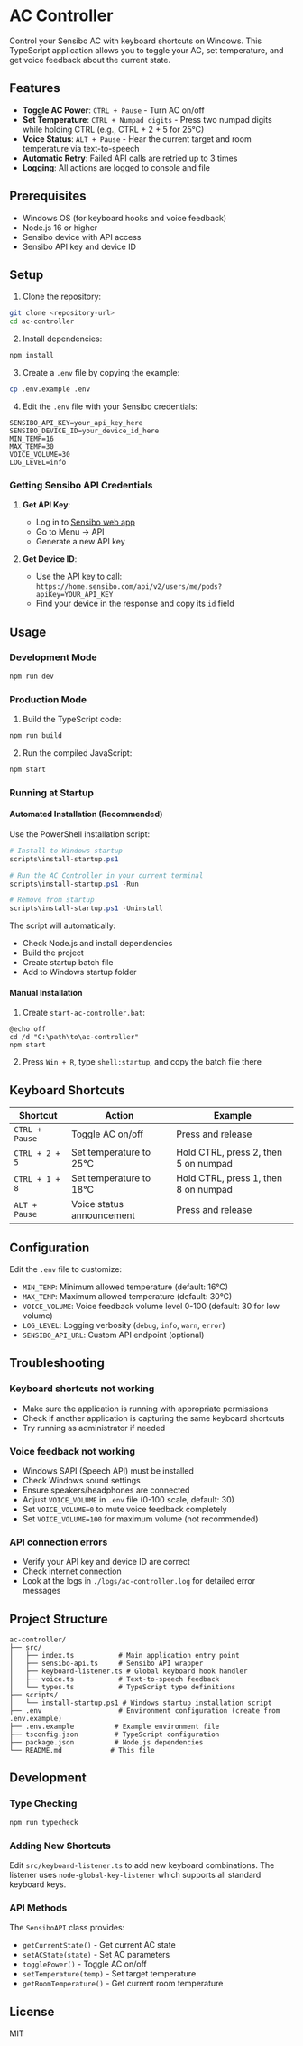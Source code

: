 # AC Controller

Control your Sensibo AC with keyboard shortcuts on Windows. This TypeScript application allows you to toggle your AC, set temperature, and get voice feedback about the current state.

## Features

- **Toggle AC Power**: `CTRL + Pause` - Turn AC on/off
- **Set Temperature**: `CTRL + Numpad digits` - Press two numpad digits while holding CTRL (e.g., CTRL + 2 + 5 for 25°C)
- **Voice Status**: `ALT + Pause` - Hear the current target and room temperature via text-to-speech
- **Automatic Retry**: Failed API calls are retried up to 3 times
- **Logging**: All actions are logged to console and file

## Prerequisites

- Windows OS (for keyboard hooks and voice feedback)
- Node.js 16 or higher
- Sensibo device with API access
- Sensibo API key and device ID

## Setup

1. Clone the repository:
```bash
git clone <repository-url>
cd ac-controller
```

2. Install dependencies:
```bash
npm install
```

3. Create a `.env` file by copying the example:
```bash
cp .env.example .env
```

4. Edit the `.env` file with your Sensibo credentials:
```env
SENSIBO_API_KEY=your_api_key_here
SENSIBO_DEVICE_ID=your_device_id_here
MIN_TEMP=16
MAX_TEMP=30
VOICE_VOLUME=30
LOG_LEVEL=info
```

### Getting Sensibo API Credentials

1. **Get API Key**:
   - Log in to [Sensibo web app](https://home.sensibo.com)
   - Go to Menu → API
   - Generate a new API key

2. **Get Device ID**:
   - Use the API key to call: `https://home.sensibo.com/api/v2/users/me/pods?apiKey=YOUR_API_KEY`
   - Find your device in the response and copy its `id` field

## Usage

### Development Mode
```bash
npm run dev
```

### Production Mode
1. Build the TypeScript code:
```bash
npm run build
```

2. Run the compiled JavaScript:
```bash
npm start
```

### Running at Startup

#### Automated Installation (Recommended)

Use the PowerShell installation script:

```powershell
# Install to Windows startup
scripts\install-startup.ps1

# Run the AC Controller in your current terminal
scripts\install-startup.ps1 -Run

# Remove from startup
scripts\install-startup.ps1 -Uninstall
```

The script will automatically:
- Check Node.js and install dependencies
- Build the project
- Create startup batch file
- Add to Windows startup folder

#### Manual Installation

1. Create `start-ac-controller.bat`:
```batch
@echo off
cd /d "C:\path\to\ac-controller"
npm start
```

2. Press `Win + R`, type `shell:startup`, and copy the batch file there

## Keyboard Shortcuts

| Shortcut | Action | Example |
|----------|--------|---------|
| `CTRL + Pause` | Toggle AC on/off | Press and release |
| `CTRL + 2 + 5` | Set temperature to 25°C | Hold CTRL, press 2, then 5 on numpad |
| `CTRL + 1 + 8` | Set temperature to 18°C | Hold CTRL, press 1, then 8 on numpad |
| `ALT + Pause` | Voice status announcement | Press and release |

## Configuration

Edit the `.env` file to customize:

- `MIN_TEMP`: Minimum allowed temperature (default: 16°C)
- `MAX_TEMP`: Maximum allowed temperature (default: 30°C)
- `VOICE_VOLUME`: Voice feedback volume level 0-100 (default: 30 for low volume)
- `LOG_LEVEL`: Logging verbosity (`debug`, `info`, `warn`, `error`)
- `SENSIBO_API_URL`: Custom API endpoint (optional)

## Troubleshooting

### Keyboard shortcuts not working
- Make sure the application is running with appropriate permissions
- Check if another application is capturing the same keyboard shortcuts
- Try running as administrator if needed

### Voice feedback not working
- Windows SAPI (Speech API) must be installed
- Check Windows sound settings
- Ensure speakers/headphones are connected
- Adjust `VOICE_VOLUME` in `.env` file (0-100 scale, default: 30)
- Set `VOICE_VOLUME=0` to mute voice feedback completely
- Set `VOICE_VOLUME=100` for maximum volume (not recommended)

### API connection errors
- Verify your API key and device ID are correct
- Check internet connection
- Look at the logs in `./logs/ac-controller.log` for detailed error messages

## Project Structure

```
ac-controller/
├── src/
│   ├── index.ts           # Main application entry point
│   ├── sensibo-api.ts     # Sensibo API wrapper
│   ├── keyboard-listener.ts # Global keyboard hook handler
│   ├── voice.ts           # Text-to-speech feedback
│   └── types.ts           # TypeScript type definitions
├── scripts/
│   └── install-startup.ps1 # Windows startup installation script
├── .env                   # Environment configuration (create from .env.example)
├── .env.example          # Example environment file
├── tsconfig.json         # TypeScript configuration
├── package.json          # Node.js dependencies
└── README.md            # This file
```

## Development

### Type Checking
```bash
npm run typecheck
```

### Adding New Shortcuts

Edit `src/keyboard-listener.ts` to add new keyboard combinations. The listener uses `node-global-key-listener` which supports all standard keyboard keys.

### API Methods

The `SensiboAPI` class provides:
- `getCurrentState()` - Get current AC state
- `setACState(state)` - Set AC parameters
- `togglePower()` - Toggle AC on/off
- `setTemperature(temp)` - Set target temperature
- `getRoomTemperature()` - Get current room temperature

## License

MIT